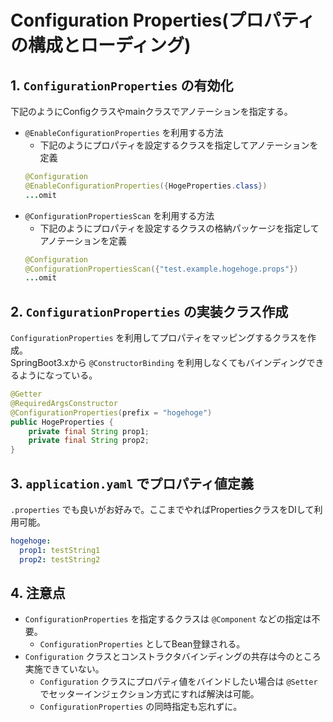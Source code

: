# Configuration Properties(プロパティの構成とローディング)
## 1. `ConfigurationProperties` の有効化
下記のようにConfigクラスやmainクラスでアノテーションを指定する。

- `@EnableConfigurationProperties` を利用する方法
  - 下記のようにプロパティを設定するクラスを指定してアノテーションを定義
   ```java
   @Configuration
   @EnableConfigurationProperties({HogeProperties.class})
   ...omit
   ```
- `@ConfigurationPropertiesScan` を利用する方法
  - 下記のようにプロパティを設定するクラスの格納パッケージを指定してアノテーションを定義
   ```java
   @Configuration
   @ConfigurationPropertiesScan({"test.example.hogehoge.props"})
   ...omit
   ```

## 2. `ConfigurationProperties` の実装クラス作成
`ConfigurationProperties` を利用してプロパティをマッピングするクラスを作成。<br>
SpringBoot3.xから `@ConstructorBinding` を利用しなくてもバインディングできるようになっている。

```java
@Getter
@RequiredArgsConstructor
@ConfigurationProperties(prefix = "hogehoge")
public HogeProperties {
    private final String prop1;
    private final String prop2;
}
```

## 3. `application.yaml` でプロパティ値定義
`.properties` でも良いがお好みで。ここまでやればPropertiesクラスをDIして利用可能。
```yaml
hogehoge:
  prop1: testString1
  prop2: testString2
```

## 4. 注意点
- `ConfigurationProperties` を指定するクラスは `@Component` などの指定は不要。
  - `ConfigurationProperties` としてBean登録される。
- `Configuration` クラスとコンストラクタバインディングの共存は今のところ実施できていない。
  - `Configuration` クラスにプロパティ値をバインドしたい場合は `@Setter` でセッターインジェクション方式にすれば解決は可能。
  - `ConfigurationProperties` の同時指定も忘れずに。